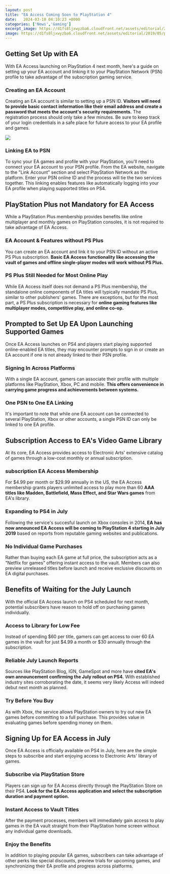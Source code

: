 ```yaml
---
layout: post
title: "EA Access Coming Soon to PlayStation 4"
date:   2024-03-10 04:10:23 +0000
categories: ['News','Gaming']
excerpt_image: https://d1fs8ljxwyzba6.cloudfront.net/assets/editorial/2019/05/ps4-ea-access-subcription-july.jpg
image: https://d1fs8ljxwyzba6.cloudfront.net/assets/editorial/2019/05/ps4-ea-access-subcription-july.jpg
---
```


## Getting Set Up with EA 
With EA Access launching on PlayStation 4 next month, here's a guide on setting up your EA account and linking it to your PlayStation Network (PSN) profile to take advantage of the subscription gaming service. 
### Creating an EA Account
Creating an EA account is similar to setting up a PSN ID. **Visitors will need to provide basic contact information like their email address and create a password that meets the account's security requirements.** The registration process should only take a few minutes. Be sure to keep track of your login credentials in a safe place for future access to your EA profile and games.

![](https://gameranx.com/wp-content/uploads/2019/05/EA-Access-Logo.jpg)
### Linking EA to PSN
To sync your EA games and profile with your PlayStation, you'll need to connect your EA account to your PSN profile. From the EA website, navigate to the "Link Account" section and select PlayStation Network as the platform. Enter your PSN online ID and the process will tie the two services together. This linking enables features like automatically logging into your EA profile when playing supported titles on PS4.
## PlayStation Plus not Mandatory for EA Access  
While a PlayStation Plus membership provides benefits like online multiplayer and monthly games on PlayStation consoles, it is not required to take advantage of EA Access.
### EA Account & Features without PS Plus
You can create an EA account and link it to your PSN ID without an active PS Plus subscription. **Basic EA Access functionality like accessing the vault of games and offline single-player modes will work without PS Plus.**
### PS Plus Still Needed for Most Online Play
While EA Access itself does not demand a PS Plus membership, the standalone online components of EA titles will typically mandate PS Plus, similar to other publishers' games. There are exceptions, but for the most part, a PS Plus subscription is necessary for **online gaming features like multiplayer modes, competitive play, and online co-op.**
## Prompted to Set Up EA Upon Launching Supported Games
Once EA Access launches on PS4 and players start playing supported online-enabled EA titles, they may encounter prompts to sign in or create an EA account if one is not already linked to their PSN profile.
### Signing In Across Platforms  
With a single EA account, gamers can associate their profile with multiple platforms like PlayStation, Xbox, PC and mobile. **This offers convenience in carrying game progress and achievements between systems.**
### One PSN to One EA Linking
It's important to note that while one EA account can be connected to several PlayStation, Xbox or other accounts, a single PSN ID can only be linked to one EA profile.
## Subscription Access to EA's Video Game Library
At its core, EA Access provides access to Electronic Arts' extensive catalog of games through a low-cost monthly or annual subscription. 
### subscription EA Access Membership 
For $4.99 per month or $29.99 annually in the US, the EA Access membership grants players unlimited access to play more than 60 **AAA titles like Madden, Battlefield, Mass Effect, and Star Wars games** from EA's library. 
### Expanding to PS4 in July
Following the service's succesful launch on Xbox consoles in 2014, **EA has now announced EA Access will be coming to PlayStation 4 starting in July 2019** based on reports from reputable gaming websites and publications.
### No Individual Game Purchases
Rather than buying each EA game at full price, the subscription acts as a "Netflix for games" offering instant access to the vault. Members can also preview unreleased titles before launch and receive exclusive discounts on EA digital purchases.
## Benefits of Waiting for the July Launch
With the official EA Access launch on PS4 scheduled for next month, potential subscribers have reason to hold off on purchasing games individually.
### Access to Library for Low Fee
Instead of spending $60 per title, gamers can get access to over 60 EA games in the vault for just $4.99 a month or $30 annually through the subscription. 
### Reliable July Launch Reports  
Sources like PlayStation Blog, IGN, GameSpot and more have **cited EA's own announcement confirming the July rollout on PS4.** With established industry sites corroborating the date, it seems very likely Access will indeed debut next month as planned.
### Try Before You Buy 
As with Xbox, the service allows PlayStation owners to try out new EA games before committing to a full purchase. This provides value in evaluating games before spending money on them.
## Signing Up for EA Access in July
Once EA Access is officially available on PS4 in July, here are the simple steps to subscribe and start enjoying access to Electronic Arts' library of games.
### Subscribe via PlayStation Store
Players can sign up for EA Access directly through the PlayStation Store on their PS4. **Look for the EA Access application and select the subscription duration and payment option.**
### Instant Access to Vault Titles  
After the payment processes, members will immediately gain access to play games in the EA vault straight from their PlayStation home screen without any individual game downloads. 
### Enjoy the Benefits
In addition to playing popular EA games, subscribers can take advantage of other perks like special discounts, preview trials for upcoming games, and synchronizing their EA profile and progress across platforms.